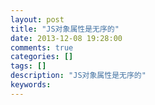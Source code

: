 ```yaml
---
layout: post
title: "JS对象属性是无序的"
date: 2013-12-08 19:28:00 
comments: true
categories: []
tags: []
description: "JS对象属性是无序的"
keywords: 
---
```





